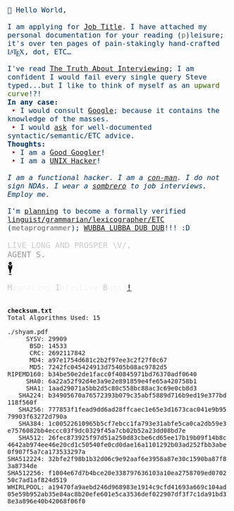 <!DOCTYPE html><html><head><meta charset='utf-8'><title>Shyam Has Your Anomaly Mitigated!!! :D</title></head><body><font size="3" color="#003366" face="monospace,sans-serif">🖖 Hello World,<br><br>I am applying for <a href="https://www.seek.com.au/job/number?and_stuff">Job Title</a>. I have attached my personal documentation for your reading (<font color="#666666">p</font>)leisure; it's over ten pages of pain-stakingly hand-crafted <span class="texhtml" style="font-family: 'CMU Serif', cmr10, LMRoman10-Regular, 'Nimbus Roman No9 L', 'Times New Roman', Times, serif;">L<span style="text-transform: uppercase; font-size: 70%; margin-left: -0.36em; vertical-align: 0.3em; line-height: 0; margin-right: -0.15em;">a</span>T<span style="text-transform: uppercase; margin-left: -0.1667em; vertical-align: -0.5ex; line-height: 0; margin-right: -0.125em;">e</span>X</span>, dot, ETC…<br><br>I've read <a href="http://steve-yegge.blogspot.com.au/2006/03/truth-about-interviewing.html">The Truth About Interviewing</a>; I am confident I would fail every single query Steve typed...but I like to think of myself as an <font color="#336600">upward curve</font>!?!<br><b>In any case:</b><br>&nbsp;<font color="#990000">‣</font> I would consult <a href="https://www.google.com.au/">Google</a>; because it contains the knowledge of the masses.<br>&nbsp;<font color="#990000">‣</font> I would <a href="http://www.commitstrip.com/en/2016/12/21/google-search-master/">ask</a> for well-documented syntactic/semantic/ETC advice.<br><b>Thoughts:</b><br>&nbsp;<font color="#990000">‣</font> I am a <a href="http://www.hanselman.com/blog/AmIReallyADeveloperOrJustAGoodGoogler.aspx">Good Googler</a>!<br>&nbsp;<font color="#990000">‣</font> I am a <a href="http://catb.org/esr/writings/unix-koans/recruiter.html">UNIX Hacker</a>!<br><br><i>I am a functional hacker. I am a <a href="https://rosettacode.org/wiki/User:Shyam_Has_Your_Anomaly_Mitigated/cons">con-man</a>. I do not sign NDAs. I wear a <a href="https://blog.plover.com/prog/burritos.html">sombrero</a> to job interviews. Employ me.</i><br><br>I'm <a href="https://xkcd.com/927/">planning</a> to become a formally verified <a href="https://en.wikipedia.org/wiki/List_of_programming_language_researchers">linguist/grammarian/lexicographer/ETC</a> (<font color="#666666">metaprogrammer</font>); <a href="https://youtu.be/kJa2kwoZ2a4">WUBBA LUBBA DUB DUB</a>!!! :D<br><br><font color="#000000"><font size="4"><font color="#CCCCCC">LIVE LONG AND PROSPER \V/,</font><br><font color="#999999">AGENT S.</font><br><font size="6">🕴</font><br><font color="#F4F4F4"><font color="#CCCCCC">M</font>igrating<font color="#CCCCCC"> I</font>nfestive<font color="#CCCCCC"> B</font>ugs</font> <u>!</u><font color="#FFFFFF"><u>!</u></font></font></font></font><br><br><br><tt><b>checksum.txt</b><br>Total&nbsp;Algorithms&nbsp;Used:&nbsp;15<br><br>./shyam.pdf<br>&nbsp;&nbsp;&nbsp;&nbsp;&nbsp;SYSV:&nbsp;29909<br>&nbsp;&nbsp;&nbsp;&nbsp;&nbsp;&nbsp;BSD:&nbsp;14533<br>&nbsp;&nbsp;&nbsp;&nbsp;&nbsp;&nbsp;CRC:&nbsp;2692117842<br>&nbsp;&nbsp;&nbsp;&nbsp;&nbsp;&nbsp;MD4:&nbsp;a97e1754d681c2b2f97ee3c2f27f0c67<br>&nbsp;&nbsp;&nbsp;&nbsp;&nbsp;&nbsp;MD5:&nbsp;7242fc045424913d75405b08ac9782d5<br>RIPEMD160:&nbsp;b34be50e2de1facc0f40845971bd76370adf0640<br>&nbsp;&nbsp;&nbsp;&nbsp;&nbsp;SHA0:&nbsp;6a22a52f92d4e3a9e2e891859e4fe65a420758b1<br>&nbsp;&nbsp;&nbsp;&nbsp;&nbsp;SHA1:&nbsp;1aad29071a5bb2d5c80c558bc88ac3c69e0cb8d3<br>&nbsp;&nbsp;&nbsp;SHA224:&nbsp;b34905670a76572393b079c35abf5889d716b9ed19e377bd118f560f<br>&nbsp;&nbsp;&nbsp;SHA256:&nbsp;777853f1fead9dd6ad28ffcaec1e65e3d1673cac041e9b9579903f63272d790a<br>&nbsp;&nbsp;&nbsp;SHA384:&nbsp;1c00522610965b5cf7ebcc1fa793e31abfe5ca0ca2db59e3e7576082bb4eccc03f9dc0329f45a7cb02b52a23dd08bd7e<br>&nbsp;&nbsp;&nbsp;SHA512:&nbsp;26fec873925f97d51a250d83cbe6cd65ee17b19b09f14b8c4642ab974ee46e20cd1c50540fe0cd0dae16a1101292b03ad252fbb3abe0f907f5a7ca173533297a<br>SHA512224:&nbsp;32bfe2f98b1b32d06c9e92aaf6e3958a87e30c1590ba87f83a8734de<br>SHA512256:&nbsp;f1004e67d7b4bce20e338797636103a10ea2758709ed070250c7ad1af824d519<br>WHIRLPOOL:&nbsp;a19470fa9aebd246d968983e1914c9cfd41693a669c104ad05e59b952ab35e84ac8b20efe601e5ca3536def022907df3f7c1da91bd38e3a896e40b42068f06f0<br></tt></body></html>
